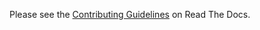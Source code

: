 Please see the
[Contributing Guidelines](http://bitmath.readthedocs.org/en/latest/contributing.html)
on Read The Docs.
